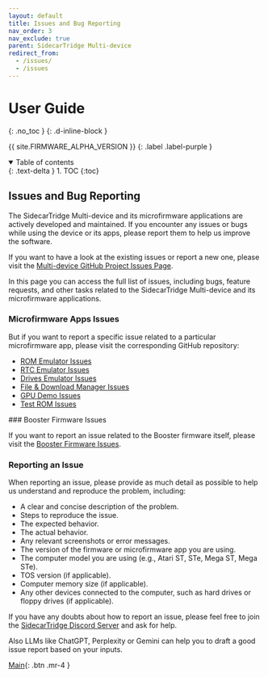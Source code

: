 ```yaml
---
layout: default
title: Issues and Bug Reporting
nav_order: 3
nav_exclude: true
parent: SidecarTridge Multi-device
redirect_from:
  - /issues/
  - /issues
---
```


# User Guide
{: .no_toc }
{: .d-inline-block }

{{ site.FIRMWARE_ALPHA_VERSION }}
{: .label .label-purple }

<details open markdown="block">
  <summary>
    Table of contents
  </summary>
  {: .text-delta }
1. TOC
{:toc}
</details>

## Issues and Bug Reporting

The SidecarTridge Multi-device and its microfirmware applications are actively developed and maintained. If you encounter any issues or bugs while using the device or its apps, please report them to help us improve the software.

If you want to have a look at the existing issues or report a new one, please visit the [Multi-device GitHub Project Issues Page](https://github.com/orgs/sidecartridge/projects/2).

In this page you can access the full list of issues, including bugs, feature requests, and other tasks related to the SidecarTridge Multi-device and its microfirmware applications.

### Microfirmware Apps Issues

But if you want to report a specific issue related to a particular microfirmware app, please visit the corresponding GitHub repository:

- [ROM Emulator Issues](https://github.com/sidecartridge/md-rom-emulator/issues)
- [RTC Emulator Issues](https://github.com/sidecartridge/md-rtc-emulator/issues)
- [Drives Emulator Issues](https://github.com/sidecartridge/md-drives-emulator/issues)
- [File & Download Manager Issues](https://github.com/sidecartridge/md-browser/issues)
- [GPU Demo Issues](https://github.com/sidecartridge/md-gpu-demo/issues)
- [Test ROM Issues](https://github.com/sidecartridge/md-test-rom/issues)

### Booster Firmware Issues

If you want to report an issue related to the Booster firmware itself, please visit the [Booster Firmware Issues](https://github.com/sidecartridge/rp2-booster-bootloader/issues).

### Reporting an Issue

When reporting an issue, please provide as much detail as possible to help us understand and reproduce the problem, including:

- A clear and concise description of the problem.
- Steps to reproduce the issue.
- The expected behavior.
- The actual behavior.
- Any relevant screenshots or error messages.
- The version of the firmware or microfirmware app you are using.
- The computer model you are using (e.g., Atari ST, STe, Mega ST, Mega STe).
- TOS version (if applicable).
- Computer memory size (if applicable).
- Any other devices connected to the computer, such as hard drives or floppy drives (if applicable).

If you have any doubts about how to report an issue, please feel free to join the [SidecarTridge Discord Server](https://discord.gg/sidecartridge) and ask for help. 

Also LLMs like ChatGPT, Perplexity or Gemini can help you to draft a good issue report based on your inputs.

[Main](/sidecartridge-multidevice/){: .btn .mr-4 }
